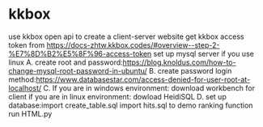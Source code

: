 # kkbox
use kkbox open api to create a client-server website
get kkbox access token 
from https://docs-zhtw.kkbox.codes/#overview--step-2-%E7%8D%B2%E5%8F%96-access-token
set up mysql server if you use linux 
A. create root and password:https://blog.knoldus.com/how-to-change-mysql-root-password-in-ubuntu/
B. create password login method:https://www.databasestar.com/access-denied-for-user-root-at-localhost/
C. If you are in windows environment: download workbench for client if you are in linux environment: dowload HeidiSQL
D. set up database:import create_table.sql import hits.sql to demo ranking function
run HTML.py

